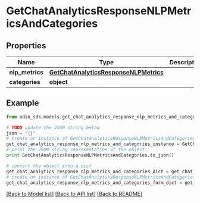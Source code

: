 # GetChatAnalyticsResponseNLPMetricsAndCategories


## Properties

Name | Type | Description | Notes
------------ | ------------- | ------------- | -------------
**nlp_metrics** | [**GetChatAnalyticsResponseNLPMetrics**](GetChatAnalyticsResponseNLPMetrics.md) |  | 
**categories** | **object** |  | 

## Example

```python
from odin_sdk.models.get_chat_analytics_response_nlp_metrics_and_categories import GetChatAnalyticsResponseNLPMetricsAndCategories

# TODO update the JSON string below
json = "{}"
# create an instance of GetChatAnalyticsResponseNLPMetricsAndCategories from a JSON string
get_chat_analytics_response_nlp_metrics_and_categories_instance = GetChatAnalyticsResponseNLPMetricsAndCategories.from_json(json)
# print the JSON string representation of the object
print GetChatAnalyticsResponseNLPMetricsAndCategories.to_json()

# convert the object into a dict
get_chat_analytics_response_nlp_metrics_and_categories_dict = get_chat_analytics_response_nlp_metrics_and_categories_instance.to_dict()
# create an instance of GetChatAnalyticsResponseNLPMetricsAndCategories from a dict
get_chat_analytics_response_nlp_metrics_and_categories_form_dict = get_chat_analytics_response_nlp_metrics_and_categories.from_dict(get_chat_analytics_response_nlp_metrics_and_categories_dict)
```
[[Back to Model list]](../README.md#documentation-for-models) [[Back to API list]](../README.md#documentation-for-api-endpoints) [[Back to README]](../README.md)


